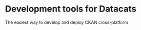 Development tools for Datacats
==============================

The easiest way to develop and deploy CKAN cross-platform
